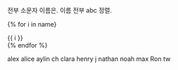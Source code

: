 <div class="recent-nth">
  <div class="name"></div>
  <div class="arrive-depart"></div>
  <div class="time"></div>
</div>

전부 소문자 이름은.
이름 전부 abc 정렬.

{% for i in name}

<div>{{ i }}</div>
{% endfor %}

alex
alice
aylin
ch
clara
henry
j
nathan
noah
max
Ron
tw
